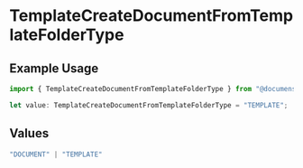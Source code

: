 # TemplateCreateDocumentFromTemplateFolderType

## Example Usage

```typescript
import { TemplateCreateDocumentFromTemplateFolderType } from "@documenso/sdk-typescript/models/operations";

let value: TemplateCreateDocumentFromTemplateFolderType = "TEMPLATE";
```

## Values

```typescript
"DOCUMENT" | "TEMPLATE"
```